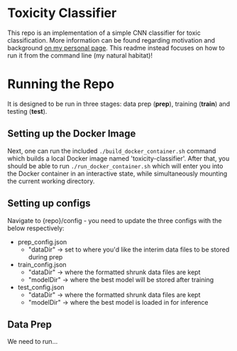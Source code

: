 # Toxicity Classifier

This repo is an implementation of a simple CNN classifier for toxic classification.
More information can be found regarding motivation and background [on my personal page](https://allytaylor96.github.io/toxicity-classifier.html#toxicity-classifier).
This readme instead focuses on how to run it from the command line (my natural habitat)!

# Running the Repo

It is designed to be run in three stages: data prep (**prep**), training (**train**) and testing (**test**).

## Setting up the Docker Image

Next, one can run the included `./build_docker_container.sh` command which builds a local Docker image named 'toxicity-classifier'.
After that, you should be able to run `./run_docker_container.sh` which will enter you into the Docker container in an interactive state, while simultaneously mounting the current working directory.

## Setting up configs

Navigate to {repo}/config - you need to update the three configs with the below respectively:
- prep_config.json
    - "dataDir" -> set to where you'd like the interim data files to be stored during prep
- train_config.json
    - "dataDir" -> where the formatted shrunk data files are kept
    - "modelDir" -> where the best model will be stored after training
- test_config.json
    - "dataDir" -> where the formatted shrunk data files are kept
    - "modelDir" -> where the best model is loaded in for inference

## Data Prep

We need to run...
